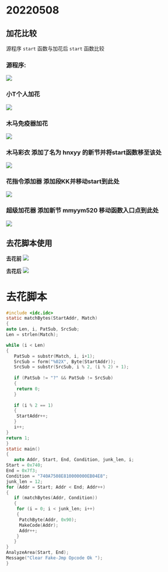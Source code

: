 # 20220508


## 加花比较
源程序 `start` 函数与加花后 `start` 函数比较

### 源程序:
![](https://raw.githubusercontent.com/CynosureSec/Imagebed/main/img/20220511161508.png)

### 小T个人加花
![](https://raw.githubusercontent.com/CynosureSec/Imagebed/main/img/20220511161655.png)

### 木马免疫器加花
![](https://raw.githubusercontent.com/CynosureSec/Imagebed/main/img/20220511162012.png)

### 木马彩衣 添加了名为 hnxyy 的新节并将start函数移至该处
![](https://raw.githubusercontent.com/CynosureSec/Imagebed/main/img/20220511162316.png)

### 花指令添加器 添加段KK并移动start到此处
![](https://raw.githubusercontent.com/CynosureSec/Imagebed/main/img/20220511162522.png)


### 超级加花器 添加新节 mmyym520 移动函数入口点到此处
![](https://raw.githubusercontent.com/CynosureSec/Imagebed/main/img/20220511162822.png)

## 去花脚本使用

**去花前**
![](https://raw.githubusercontent.com/CynosureSec/Imagebed/main/img/20220511165430.png)

**去花后**
![](https://raw.githubusercontent.com/CynosureSec/Imagebed/main/img/20220511165723.png)



# 去花脚本
```C
#include <idc.idc>
static matchBytes(StartAddr, Match) 
{ 
auto Len, i, PatSub, SrcSub; 
Len = strlen(Match);

while (i < Len) 
{ 
   PatSub = substr(Match, i, i+1); 
   SrcSub = form("%02X", Byte(StartAddr)); 
   SrcSub = substr(SrcSub, i % 2, (i % 2) + 1); 
   
   if (PatSub != "?" && PatSub != SrcSub) 
   { 
    return 0; 
   } 
   
   if (i % 2 == 1) 
   { 
    StartAddr++; 
   } 
   i++; 
}
return 1; 
}
static main() 
{ 
   auto Addr, Start, End, Condition, junk_len, i;
Start = 0x740; 
End = 0x7f3;
Condition = "740A7508E810000000EB04E8";
junk_len = 12;
for (Addr = Start; Addr < End; Addr++) 
{ 
   if (matchBytes(Addr, Condition)) 
   { 
    for (i = 0; i < junk_len; i++) 
    {
     PatchByte(Addr, 0x90); 
     MakeCode(Addr); 
     Addr++; 
    } 
   } 
}
AnalyzeArea(Start, End); 
Message("Clear Fake-Jmp Opcode Ok "); 
} 

```

